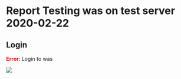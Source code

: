 # Report Testing was on test server 2020-02-22

## Login

<span style="color:red"><b> Error: </b></span> Login to was 

![](https://storage.googleapis.com/was-testing/screenShot29310E4fQ4sEJfRQi.png?authuser=1)